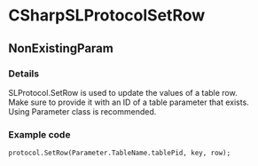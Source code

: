 ﻿---  
uid: Validator_3_8_1  
---

# CSharpSLProtocolSetRow

## NonExistingParam

### Details

SLProtocol.SetRow is used to update the values of a table row.  
Make sure to provide it with an ID of a table parameter that exists.  
Using Parameter class is recommended.

### Example code

```xml
protocol.SetRow(Parameter.TableName.tablePid, key, row);
```
